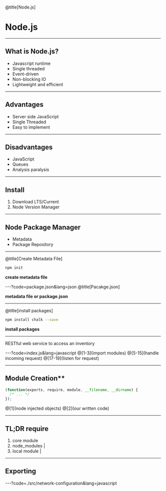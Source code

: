 @title[Node.js]
# Node.js

---

## What is Node.js?

- Javascript runtime
- Single threaded
- Event-driven
- Non-blocking IO
- Lightweight and efficient

---

## Advantages

- Server side JavaScript
- Single Threaded
- Easy to implement

---

## Disadvantages

* JavaScript
* Queues
* Analysis paralysis

---

## Install
1. Download LTS/Current
1. Node Version Manager

---

## Node Package Manager
- Metadata
- Package Repository

---
@title[Create Metadata File]
```bash
npm init
```
**create metadata file**

---?code=package.json&lang=json
@title[Pacakge.json]

**metadata file or package.json**

---
@title[install packages]
```bash
npm install chalk --save
```
**install packages**

---

RESTful web service to access an inventory

---?code=index.js&lang=javascript
@[1-3](import modules)
@[5-15](handle incoming request)
@[17-19](listen for request)

---

## Module Creation**
```javascript
(function(exports, require, module, __filename, __dirname) {
  /* ... */
});
```
@[1](node injected objects)
@[2](our written code)

--- 

## TL;DR require

1. core module  
1. node_modules |
1. local module |

---

## Exporting
---?code=./src/network-configuration&lang=javascript





